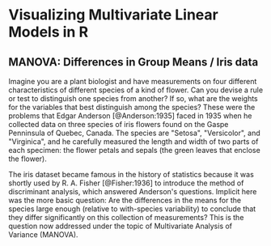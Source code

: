 # Visualizing Multivariate Linear Models in R

## MANOVA: Differences in Group Means / Iris data

Imagine you are a plant biologist and have measurements on four different characteristics of 
different species of a kind of flower.  Can you devise a rule or test to distinguish one species
from another?  If so, what are the weights for the variables that best distinguish among the species?
These were the problems that Edgar Anderson [@Anderson:1935] faced in 1935 when he collected
data on three species of iris flowers found on the Gaspe Penninsula of Quebec, Canada.
The species are "Setosa", "Versicolor", and "Virginica", and he carefully measured the length
and width of two parts of each specimen: the flower petals and sepals (the green  leaves that
enclose the flower).

The iris dataset became famous in the history of statistics because it was shortly used by R. A. Fisher [@Fisher:1936]
to introduce the method of discriminant analysis, which answered Anderson's questions. 
Implicit here was the more basic question:  Are the differences in the means for the species
large enough (relative to with-species variability) to conclude that they differ significantly
on this collection of measurements? This is the question now addressed under the topic of
Multivariate Analysis of Variance (MANOVA).



